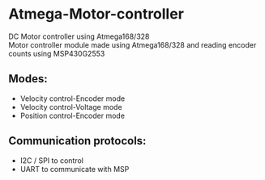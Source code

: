 Atmega-Motor-controller
=======================

DC Motor controller using Atmega168/328  
Motor controller module made using Atmega168/328 and reading encoder counts using MSP430G2553  

Modes:
------
* Velocity control-Encoder mode  
* Velocity control-Voltage mode  
* Position control-Encoder mode  


Communication protocols:  
------------------------
* I2C / SPI to control  
* UART to communicate with MSP
